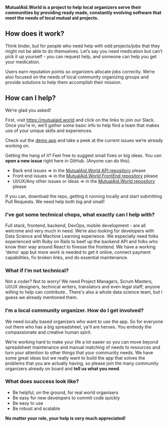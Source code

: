 **MutualAid.World is a project to help local organizers serve their communities by providing ready made, constantly evolving software that meet the needs of local mutual aid projects.**

## How does it work?
Think tinder, but for people who need help with odd projects/jobs that they might not be able to do themselves. Let’s say you need medication but can’t pick it up yourself - you can request help, and someone can help you get your medication. 

Users earn reputation points so organizers allocate jobs correctly. We’re also focused on the needs of local community organizing groups and provide solutions to help them accomplish their mission.

## How can I help?

We’re glad you asked!

First, visit https://mutualaid.world and click on the links to join our Slack. Once you’re in, we’ll gather some basic info to help find a team that makes use of your unique skills and experiences.

Check out the [demo app](https://w4gl-uat.herokuapp.com/) and take a peek at the current issues we’re already working on. 

  Getting the hang of it? Feel free to suggest small fixes or big ideas. You can **open a new issue** right here in GitHub. (Anyone can do this).
  
  - Back end issues => in the [MutualAid.World API repository](https://github.com/factn/mutualaidworld_api) please
  - Front end issues => in the [MutualAid.World FrontEnd repository](https://github.com/factn/mutualaidworld_frontend) please
  - UI/UX/Any other issues or ideas => in the [MutualAid.World repository](https://github.com/factn/mutualaidworld) please

If you can, download the repo, getting it running locally and start submitting Pull Requests. We need help both big and small!


### I’ve got some technical chops, what exactly can I help with?

Full stack, frontend, backend, DevOps, mobile development - are all welcome and very much in need. We’re also looking for developers with Data Science and Machine Learning experience. We especially need folks experienced with Ruby on Rails to beef up the backend API and folks who know their way around React to finesse the frontend. We have a working 'demo' app but more work is needed to get it online, connect payment capabilities, fix broken links, and do essential maintenance.

### What if I’m not technical?

Not a coder? Not to worry! We need Project Managers, Scrum Masters, UI/UX designers, technical writers, translators and even legal staff; anyone willing to help can contribute.. There's also a whole data science team, but I guess we already mentioned them.

### I’m a local community organizer. How do I get involved?

We need locally based organizers who want to use the app. So for everyone out there who has a big spreadsheet, ya'll are heroes. You embody the compassionate and creative human spirit. 

We’re working hard to make your life a lot easier so you can move beyond spreadsheet maintenance and manual matching of needs to resources and turn your attention to other things that your community needs. We have some great ideas but we really want to build the app that solves the problems that you are actually having, so please join the many community organizers already on board and **tell us what you need**.


### What does success look like?
- Be helpful, on the ground, for real world organisers
- Be easy for new developers to commit code quickly
- Be easy to use
- Be robust and scalable

**No matter your role, your help is very much appreciated!**



